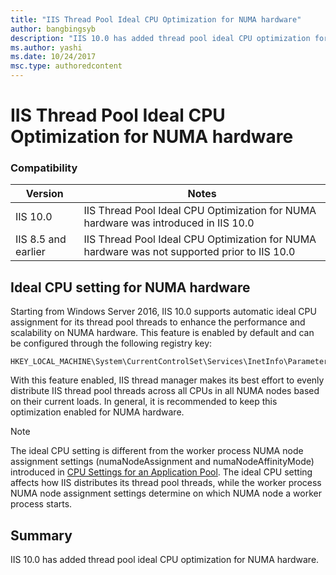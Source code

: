 ```yaml
---
title: "IIS Thread Pool Ideal CPU Optimization for NUMA hardware"
author: bangbingsyb
description: "IIS 10.0 has added thread pool ideal CPU optimization for NUMA hardware, to enhance performance and scalability."
ms.author: yashi
ms.date: 10/24/2017
msc.type: authoredcontent
---
```

# IIS Thread Pool Ideal CPU Optimization for NUMA hardware

### Compatibility

| Version | Notes |
| --- | --- |
| IIS 10.0 | IIS Thread Pool Ideal CPU Optimization for NUMA hardware was introduced in IIS 10.0 |
| IIS 8.5 and earlier | IIS Thread Pool Ideal CPU Optimization for NUMA hardware was not supported prior to IIS 10.0 |

## Ideal CPU setting for NUMA hardware

Starting from Windows Server 2016, IIS 10.0 supports automatic ideal CPU assignment for its thread pool threads to enhance the performance and scalability on NUMA hardware. This feature is enabled by default and can be configured through the following registry key:

```
HKEY_LOCAL_MACHINE\System\CurrentControlSet\Services\InetInfo\Parameters\ThreadPoolUseIdealCpu
```

With this feature enabled, IIS thread manager makes its best effort to evenly distribute IIS thread pool threads across all CPUs in all NUMA nodes based on their current loads. In general, it is recommended to keep this optimization enabled for NUMA hardware.

> [!NOTE]
> The ideal CPU setting is different from the worker process NUMA node assignment settings (numaNodeAssignment and numaNodeAffinityMode) introduced in [CPU Settings for an Application Pool](https://www.iis.net/configreference/system.applicationhost/applicationpools/add/cpu). The ideal CPU setting affects how IIS distributes its thread pool threads, while the worker process NUMA node assignment settings determine on which NUMA node a worker process starts.

## Summary

IIS 10.0 has added thread pool ideal CPU optimization for NUMA hardware.
